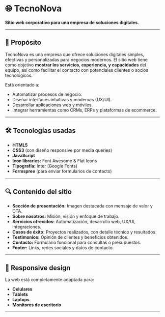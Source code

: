 # 🌐 TecnoNova

**Sitio web corporativo para una empresa de soluciones digitales.**

---

## 📌 Propósito

TecnoNova es una empresa que ofrece soluciones digitales simples, efectivas y personalizadas para negocios modernos. El sitio web tiene como objetivo **mostrar los servicios, experiencia, y capacidades** del equipo, así como facilitar el contacto con potenciales clientes o socios tecnológicos.

Está orientado a:

- Automatizar procesos de negocio.
- Diseñar interfaces intuitivas y modernas (UX/UI).
- Desarrollar aplicaciones web y móviles.
- Integrar herramientas como CRMs, ERPs y plataformas de ecommerce.

---

## 🛠️ Tecnologías usadas

- **HTML5**
- **CSS3** (con diseño responsive por media queries)
- **JavaScript**
- **Icon libraries:** Font Awesome & Flat Icons
- **Tipografía:** Inter (Google Fonts)
- **Formspree** (para enviar formularios de contacto)

---

## 🔍 Contenido del sitio

- **Sección de presentación:** Imagen destacada con mensaje de valor y CTA.
- **Sobre nosotros:** Misión, visión y enfoque de trabajo.
- **Servicios ofrecidos:** Automatización, desarrollo web, UX/UI, integraciones.
- **Casos de éxito:** Proyectos realizados, con detalle técnico y resultados.
- **Testimonios:** Opinión de clientes y beneficios obtenidos.
- **Contacto:** Formulario funcional para consultas o presupuestos.
- **Footer:** Links, redes sociales y datos de contacto.

---

## 📱 Responsive design

La web está completamente adaptada para:

- **Celulares**
- **Tablets**
- **Laptops**
- **Monitores de escritorio**

---

